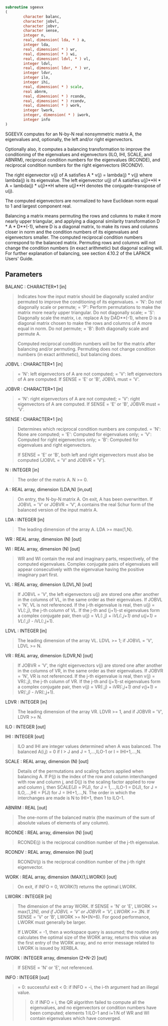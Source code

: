 ```fortran
subroutine sgeevx
(
        character balanc,
        character jobvl,
        character jobvr,
        character sense,
        integer n,
        real, dimension( lda, * ) a,
        integer lda,
        real, dimension( * ) wr,
        real, dimension( * ) wi,
        real, dimension( ldvl, * ) vl,
        integer ldvl,
        real, dimension( ldvr, * ) vr,
        integer ldvr,
        integer ilo,
        integer ihi,
        real, dimension( * ) scale,
        real abnrm,
        real, dimension( * ) rconde,
        real, dimension( * ) rcondv,
        real, dimension( * ) work,
        integer lwork,
        integer, dimension( * ) iwork,
        integer info
)
```

SGEEVX computes for an N-by-N real nonsymmetric matrix A, the
eigenvalues and, optionally, the left and/or right eigenvectors.

Optionally also, it computes a balancing transformation to improve
the conditioning of the eigenvalues and eigenvectors (ILO, IHI,
SCALE, and ABNRM), reciprocal condition numbers for the eigenvalues
(RCONDE), and reciprocal condition numbers for the right
eigenvectors (RCONDV).

The right eigenvector v(j) of A satisfies
A * v(j) = lambda(j) * v(j)
where lambda(j) is its eigenvalue.
The left eigenvector u(j) of A satisfies
u(j)**H * A = lambda(j) * u(j)**H
where u(j)**H denotes the conjugate-transpose of u(j).

The computed eigenvectors are normalized to have Euclidean norm
equal to 1 and largest component real.

Balancing a matrix means permuting the rows and columns to make it
more nearly upper triangular, and applying a diagonal similarity
transformation D * A * D**(-1), where D is a diagonal matrix, to
make its rows and columns closer in norm and the condition numbers
of its eigenvalues and eigenvectors smaller.  The computed
reciprocal condition numbers correspond to the balanced matrix.
Permuting rows and columns will not change the condition numbers
(in exact arithmetic) but diagonal scaling will.  For further
explanation of balancing, see section 4.10.2 of the LAPACK
Users' Guide.

## Parameters
BALANC : CHARACTER*1 [in]
> Indicates how the input matrix should be diagonally scaled
> and/or permuted to improve the conditioning of its
> eigenvalues.
> = 'N': Do not diagonally scale or permute;
> = 'P': Perform permutations to make the matrix more nearly
> upper triangular. Do not diagonally scale;
> = 'S': Diagonally scale the matrix, i.e. replace A by
> D*A*D**(-1), where D is a diagonal matrix chosen
> to make the rows and columns of A more equal in
> norm. Do not permute;
> = 'B': Both diagonally scale and permute A.
> 
> Computed reciprocal condition numbers will be for the matrix
> after balancing and/or permuting. Permuting does not change
> condition numbers (in exact arithmetic), but balancing does.

JOBVL : CHARACTER*1 [in]
> = 'N': left eigenvectors of A are not computed;
> = 'V': left eigenvectors of A are computed.
> If SENSE = 'E' or 'B', JOBVL must = 'V'.

JOBVR : CHARACTER*1 [in]
> = 'N': right eigenvectors of A are not computed;
> = 'V': right eigenvectors of A are computed.
> If SENSE = 'E' or 'B', JOBVR must = 'V'.

SENSE : CHARACTER*1 [in]
> Determines which reciprocal condition numbers are computed.
> = 'N': None are computed;
> = 'E': Computed for eigenvalues only;
> = 'V': Computed for right eigenvectors only;
> = 'B': Computed for eigenvalues and right eigenvectors.
> 
> If SENSE = 'E' or 'B', both left and right eigenvectors
> must also be computed (JOBVL = 'V' and JOBVR = 'V').

N : INTEGER [in]
> The order of the matrix A. N >= 0.

A : REAL array, dimension (LDA,N) [in,out]
> On entry, the N-by-N matrix A.
> On exit, A has been overwritten.  If JOBVL = 'V' or
> JOBVR = 'V', A contains the real Schur form of the balanced
> version of the input matrix A.

LDA : INTEGER [in]
> The leading dimension of the array A.  LDA >= max(1,N).

WR : REAL array, dimension (N) [out]

WI : REAL array, dimension (N) [out]
> WR and WI contain the real and imaginary parts,
> respectively, of the computed eigenvalues.  Complex
> conjugate pairs of eigenvalues will appear consecutively
> with the eigenvalue having the positive imaginary part
> first.

VL : REAL array, dimension (LDVL,N) [out]
> If JOBVL = 'V', the left eigenvectors u(j) are stored one
> after another in the columns of VL, in the same order
> as their eigenvalues.
> If JOBVL = 'N', VL is not referenced.
> If the j-th eigenvalue is real, then u(j) = VL(:,j),
> the j-th column of VL.
> If the j-th and (j+1)-st eigenvalues form a complex
> conjugate pair, then u(j) = VL(:,j) + i*VL(:,j+1) and
> u(j+1) = VL(:,j) - i*VL(:,j+1).

LDVL : INTEGER [in]
> The leading dimension of the array VL.  LDVL >= 1; if
> JOBVL = 'V', LDVL >= N.

VR : REAL array, dimension (LDVR,N) [out]
> If JOBVR = 'V', the right eigenvectors v(j) are stored one
> after another in the columns of VR, in the same order
> as their eigenvalues.
> If JOBVR = 'N', VR is not referenced.
> If the j-th eigenvalue is real, then v(j) = VR(:,j),
> the j-th column of VR.
> If the j-th and (j+1)-st eigenvalues form a complex
> conjugate pair, then v(j) = VR(:,j) + i*VR(:,j+1) and
> v(j+1) = VR(:,j) - i*VR(:,j+1).

LDVR : INTEGER [in]
> The leading dimension of the array VR.  LDVR >= 1, and if
> JOBVR = 'V', LDVR >= N.

ILO : INTEGER [out]

IHI : INTEGER [out]
> ILO and IHI are integer values determined when A was
> balanced.  The balanced A(i,j) = 0 if I > J and
> J = 1,...,ILO-1 or I = IHI+1,...,N.

SCALE : REAL array, dimension (N) [out]
> Details of the permutations and scaling factors applied
> when balancing A.  If P(j) is the index of the row and column
> interchanged with row and column j, and D(j) is the scaling
> factor applied to row and column j, then
> SCALE(J) = P(J),    for J = 1,...,ILO-1
> = D(J),    for J = ILO,...,IHI
> = P(J)     for J = IHI+1,...,N.
> The order in which the interchanges are made is N to IHI+1,
> then 1 to ILO-1.

ABNRM : REAL [out]
> The one-norm of the balanced matrix (the maximum
> of the sum of absolute values of elements of any column).

RCONDE : REAL array, dimension (N) [out]
> RCONDE(j) is the reciprocal condition number of the j-th
> eigenvalue.

RCONDV : REAL array, dimension (N) [out]
> RCONDV(j) is the reciprocal condition number of the j-th
> right eigenvector.

WORK : REAL array, dimension (MAX(1,LWORK)) [out]
> On exit, if INFO = 0, WORK(1) returns the optimal LWORK.

LWORK : INTEGER [in]
> The dimension of the array WORK.   If SENSE = 'N' or 'E',
> LWORK >= max(1,2*N), and if JOBVL = 'V' or JOBVR = 'V',
> LWORK >= 3*N.  If SENSE = 'V' or 'B', LWORK >= N*(N+6).
> For good performance, LWORK must generally be larger.
> 
> If LWORK = -1, then a workspace query is assumed; the routine
> only calculates the optimal size of the WORK array, returns
> this value as the first entry of the WORK array, and no error
> message related to LWORK is issued by XERBLA.

IWORK : INTEGER array, dimension (2*N-2) [out]
> If SENSE = 'N' or 'E', not referenced.

INFO : INTEGER [out]
> = 0:  successful exit
> < 0:  if INFO = -i, the i-th argument had an illegal value.
> > 0:  if INFO = i, the QR algorithm failed to compute all the
> eigenvalues, and no eigenvectors or condition numbers
> have been computed; elements 1:ILO-1 and i+1:N of WR
> and WI contain eigenvalues which have converged.
